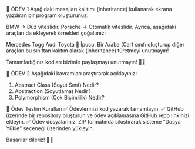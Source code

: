 🎯 ÖDEV 1
Aşağıdaki mesajları kalıtımı (inheritance) kullanarak ekrana yazdıran bir program oluşturunuz:

BMW → Düz viteslidir.
Porsche → Otomatik viteslidir.
Ayrıca, aşağıdaki araçları da ekleyerek örnekleri çoğaltınız:

Mercedes
Togg
Audi
Toyota
📌 İpucu: Bir Araba (Car) sınıfı oluşturup diğer araçları bu sınıftan kalıtım alarak (inheritance) türetmeyi unutmayın!

Tamamladığınız kodları bizimle paylaşmayı unutmayın! 🚗💨

🎯 ÖDEV 2
Aşağıdaki kavramları araştırarak açıklayınız:

1. Abstract Class (Soyut Sınıf) Nedir?
2. Abstraction (Soyutlama) Nedir?
3. Polymorphism (Çok Biçimlilik) Nedir?

📝 Ödev Teslim Kuralları
✅ Ödevlerinizi kod yazarak tamamlayın.
✅ GitHub üzerinde bir repository oluşturun ve ödev açıklamasına GitHub repo linkinizi ekleyin.
✅ Ödev dosyalarınızı ZIP formatında sıkıştırarak sisteme "Dosya Yükle" seçeneği üzerinden yükleyin.

Başarılar dileriz! 🚀💡
